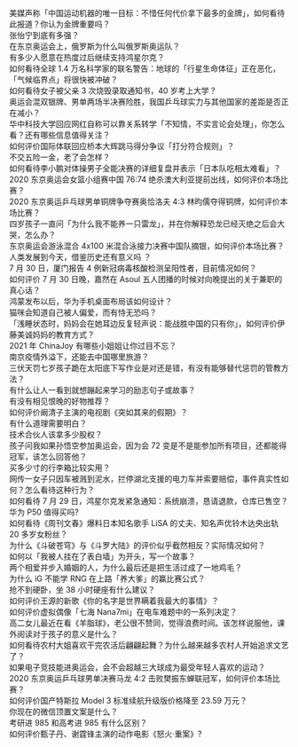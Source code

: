 美媒声称「中国运动机器的唯一目标：不惜任何代价拿下最多的金牌」，如何看待此报道？你认为金牌重要吗？  
张怡宁到底有多强？  
在东京奥运会上，俄罗斯为什么叫俄罗斯奥运队？  
有多少人愿意在热度过后继续支持鸿星尔克？  
如何看待全球 1.4 万名科学家的联名警告：地球的「行星生命体征」正在恶化，「气候临界点」将很快被冲破？  
如何看待女子被父亲 3 次烧毁录取通知书，40 岁考上大学？  
奥运会混双银牌、男单两场半决赛险胜，我国乒乓球实力与其他国家的差距是否正在减小？  
华中科技大学回应网红自称可以靠关系转学「不知情，不实言论会处理」，你怎么看？还有哪些信息值得关注？  
如何评价国际体联回应桥本大辉跳马得分争议「打分符合规则」？  
不交五险一金，老了会怎样？  
如何看待李小鹏对体操男子全能决赛的详细复盘并表示「日本队吃相太难看」？  
2020 东京奥运会女篮小组赛中国 76:74 绝杀澳大利亚提前出线，如何评价本场比赛？  
2020 东京奥运乒乓球男单铜牌争夺赛奥恰洛夫 4:3 林昀儒夺得铜牌，如何评价本场比赛？  
四岁孩子一直问「为什么我不能养一只雷龙」，并在你解释恐龙已经灭绝之后会大哭，怎么办？  
东京奥运会游泳混合 4x100 米混合泳接力决赛中国队摘银，如何评价本场比赛？  
人类发展到今天，借鉴历史还有意义吗 ？  
7 月 30 日，厦门报告 4 例新冠病毒核酸检测呈阳性者，目前情况如何？  
如何评价 7 月 30 日晚，嘉然在 Asoul 五人团播的时候对向晚提出的关于兼职的真心话？  
鸿蒙发布以后，华为手机桌面布局该如何设计？  
猫咪会知道自己被人偏爱，而有恃无恐吗？  
「浅睡状态时，妈妈会在她耳边反复轻声说：能战胜中国的只有你」，如何评价伊藤美诚妈妈的教育方式？  
2021 年 ChinaJoy 有哪些小姐姐让你过目不忘？  
南京疫情外溢下，还能去中国哪里旅游？  
三伏天罚七岁孩子跪在太阳底下写作业是对还是错，有没有能够替代惩罚的管教方法？  
有什么让人一看到就想蹦起来学习的励志句子或故事？  
有没有相见恨晚的好物推荐？  
如何评价阚清子主演的电视剧《突如其来的假期》？  
有什么道理需要明白？  
技术合伙人该拿多少股权？  
孩子问我如果孙悟空参加奥运会，因为会 72 变是不是能参加所有项目，还都能得冠军，该怎么回答他？  
买多少寸的行李箱比较实用？  
网传一女子只因车被溅到泥水，拦停湖北支援的电力车并索要赔偿，事件真实性如何？怎么看待这种行为？  
如何看待 7 月 29 日，鸿星尔克发紧急通知：系统崩溃，恳请退款，仓库已售空？  
华为 P50 值得买吗?  
如何看待《周刊文春》爆料日本知名歌手 LiSA 的丈夫、知名声优铃木达央出轨 20 多岁女粉丝？  
为什么《斗破苍穹》与《斗罗大陆》的评价似乎截然相反？实际情况如何？  
如何以「我被人挂在了表白墙」为开头，写一个故事？  
两个相爱并步入婚姻的人，为什么最后还是把生活过成了一地鸡毛？  
为什么 iG 不能学 RNG 在上路「养大爹」的赢比赛公式？  
抢不到硬卧，坐 38 小时硬座有什么建议？  
如何评价王源的新歌《你的名字是世界瞒着我最大的事情》？  
如何评价虚拟偶像「七海 Nana7mi」在电车难题中的一系列决定？  
高二女儿最近在看《羊脂球》，老公很不赞同，觉得浪费时间。该怎样说服他，课外阅读对于孩子的意义是什么？  
如何看待农村大姐喜欢干完农活后翩翩起舞？为什么越来越多农村人开始追求文艺了？  
如果电子竞技能进奥运会，会不会超越三大球成为最受年轻人喜欢的运动？  
2020 东京奥运乒乓球男单决赛马龙 4:2 击败樊振东蝉联冠军，如何评价本场比赛？  
如何评价国产特斯拉 Model 3 标准续航升级版价格降至 23.59 万元？  
你现在的微信顶置文案是什么？  
考研进 985 和高考进 985 有什么区别？  
如何评价甄子丹、谢霆锋主演的动作电影《怒火·重案》?  
